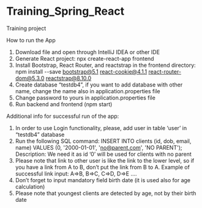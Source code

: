 # Training_Spring_React
Training project

How to run the App
1.	Download file and open through IntelliJ IDEA or other IDE
2.	Generate React project: npx create-react-app frontend
3.	Install Bootstrap, React Router, and reactstrap in the frontend directory: npm install --save bootstrap@5.1 react-cookie@4.1.1 react-router-dom@5.3.0 reactstrap@8.10.0
4.	Create database “testdb4”, if you want to add database with other name, change the name also in application.properties file
5.	Change password to yours in  application.properties file
6.	Run backend and frontend (npm start)

Additional info for successful run of the app:
1.	In order to use Login functionality, please, add user in table ‘user’ in “testdb4”  database
2.	Run the following SQL command: INSERT INTO clients (id, dob, email, name) VALUES (0, '2000-01-01', 'no@parent.com', 'NO PARENT');
Description: We need it as id ‘0’ will be used for clients with no parent
3.	Please note that link to other user is like the link to the lower level, so if you have a link from A to B, don’t put the link from B to A. Example of successful link input:
A=>B,  B=>C,  C=>D, D=>E .... 
4.	Don’t forget to input mandatory field birth date (it is used also for age calculation)
5.	Please note that youngest clients are detected by age, not by their birth date
